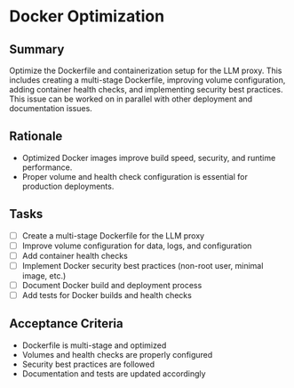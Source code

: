 # Docker Optimization

## Summary
Optimize the Dockerfile and containerization setup for the LLM proxy. This includes creating a multi-stage Dockerfile, improving volume configuration, adding container health checks, and implementing security best practices. This issue can be worked on in parallel with other deployment and documentation issues.

## Rationale
- Optimized Docker images improve build speed, security, and runtime performance.
- Proper volume and health check configuration is essential for production deployments.

## Tasks
- [ ] Create a multi-stage Dockerfile for the LLM proxy
- [ ] Improve volume configuration for data, logs, and configuration
- [ ] Add container health checks
- [ ] Implement Docker security best practices (non-root user, minimal image, etc.)
- [ ] Document Docker build and deployment process
- [ ] Add tests for Docker builds and health checks

## Acceptance Criteria
- Dockerfile is multi-stage and optimized
- Volumes and health checks are properly configured
- Security best practices are followed
- Documentation and tests are updated accordingly 